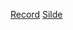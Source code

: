 [Record](https://drive.google.com/file/d/10Z4TseXlCTNH9OaDJJey4o6R7I5e49yU/view?usp=sharing&fbclid=IwAR1WpEydsVKfLa4e2jwFYesvidUep7VDfHisYvb-2qSCNYtzV_K6syeYKpo)
[Silde](https://drive.google.com/file/d/1m5W5SyVU-vjZcG1NXanlUpNA54BYTy2N/view?fbclid=IwAR3LEGFzPHzr90fjrMAWIj5ZuwgpWDYT7oeIVzxOKZ7bzU1dJ9XSFRXVw_U)
